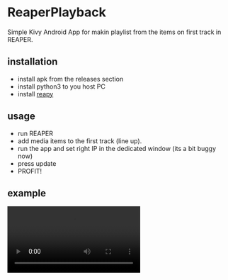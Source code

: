 # ReaperPlayback

Simple Kivy Android App for makin playlist from the items on first track in REAPER.

## installation

- install apk from the releases section
- install python3 to you host PC
- install [reapy](https://github.com/RomeoDespres/reapy)

## usage

- run REAPER
- add media items to the first track (line up).
- run the app and set right IP in the dedicated window (its a bit buggy now)
- press update
- PROFIT!

## example

![video](playback.mov)
